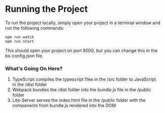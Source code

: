 # Running the Project
To run the project locally, simply open your project in a terminal window and run the following commands:

    npm run watch
    npm run start

This should open your project on port 8000, but you can change this in the bs-config.json file.

    
### What's Going On Here?
1.  TypeScript compiles the typescript files in the /src folder to JavaScript in the /dist folder
2.  Webpack bundles the /dist folder into the bundle.js file in the /public folder
3.  Lite-Server serves the index.html file in the /public folder with the components from bundle.js rendered into the DOM